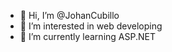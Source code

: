 - 👋 Hi, I’m @JohanCubillo
- 👀 I’m interested in web developing
- 🌱 I’m currently learning ASP.NET


<!---
JohanCubillo/JohanCubillo is a ✨ special ✨ repository because its `README.md` (this file) appears on your GitHub profile.
You can click the Preview link to take a look at your changes.
--->
